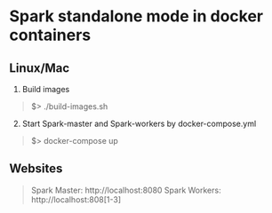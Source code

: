 # Spark standalone mode in docker containers

## Linux/Mac
1) Build images

> $> ./build-images.sh

2) Start Spark-master and Spark-workers by docker-compose.yml

> $> docker-compose up

## Websites
> Spark Master: http://localhost:8080
> Spark Workers: http://localhost:808[1-3]
